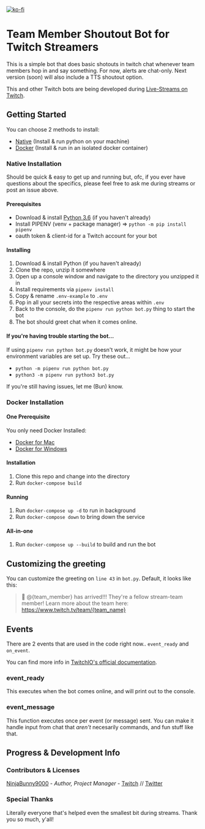 [![ko-fi](https://www.ko-fi.com/img/githubbutton_sm.svg)](https://ko-fi.com/Y8Y013678)

# Team Member Shoutout Bot for Twitch Streamers

This is a simple bot that does basic shotouts in twitch chat whenever team members hop in and say something. For now, alerts are chat-only. Next version (soon) will also include a TTS shoutout option.

This and other Twitch bots are being developed during [Live-Streams on Twitch](https://twitch.tv/ninjabunny9000).

## Getting Started

You can choose 2 methods to install:

- [Native](#native-installation) (Install & run python on your machine)
- [Docker](#docker-installation) (Install & run in an isolated docker container)

### Native Installation

Should be quick & easy to get up and running but, ofc, if you ever have questions about the specifics, please feel free to ask me during streams or post an issue above.

#### Prerequisites

- Download & install [Python 3.6](https://www.python.org/downloads/release/python-368/) (if you haven't already)
- Install PIPENV (venv + package manager) ⇒ `python -m pip install pipenv`
- oauth token & client-id for a Twitch account for your bot

#### Installing

1. Download & install Python (if you haven't already)
2. Clone the repo, unzip it somewhere
3. Open up a console window and navigate to the directory you unzipped it in
4. Install requirements via `pipenv install`
5. Copy & rename `.env-example` to `.env`
6. Pop in all your secrets into the respective areas within `.env`
7. Back to the console, do the `pipenv run python bot.py` thing to start the bot
8. The bot should greet chat when it comes online.

#### If you're having trouble starting the bot...

If using `pipenv run python bot.py` doesn't work, it might be how your environment variables are set up. Try these out...

- `python -m pipenv run python bot.py`
- `python3 -m pipenv run python3 bot.py`

If you're still having issues, let me (Bun) know.

### Docker Installation

#### One Prerequisite

You only need Docker Installed:

- [Docker for Mac](https://www.docker.com/products/docker-desktop)
- [Docker for Windows](https://www.docker.com/products/docker-desktop)

#### Installation

1. Clone this repo and change into the directory
1. Run `docker-compose build`

#### Running

1. Run `docker-compose up -d` to run in background
1. Run `docker-compose down` to bring down the service

#### All-in-one

1. Run `docker-compose up --build` to build and run the bot

## Customizing the greeting

You can customize the greeting on `line 43` in `bot.py`. Default, it looks like this:

> 📢 @{team_member} has arrived!!! They're a fellow stream-team member! Learn more about the team here: https://www.twitch.tv/team/{team_name}

## Events

There are 2 events that are used in the code right now.. `event_ready` and `on_event`.

You can find more info in [TwitchIO's official documentation](https://twitchio.readthedocs.io/en/rewrite/twitchio.html).

### event_ready

This executes when the bot comes online, and will print out to the console.

### event_message

This function executes once per event (or message) sent. You can make it handle input from chat that _aren't_ necesarily commands, and fun stuff like that.

## Progress & Development Info

### Contributors & Licenses

[NinjaBunny9000](https://github.com/NinjaBunny9000) - _Author, Project Manager_ - [Twitch](https://twitch.tv/ninjabunny9000) // [Twitter](https://twitter.com/ninjabunny9000)

### Special Thanks

Literally everyone that's helped even the smallest bit during streams. Thank you so much, y'all!
